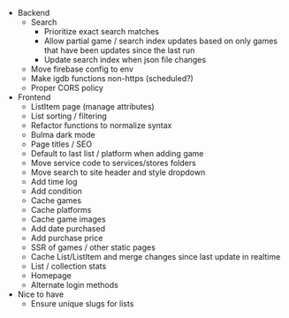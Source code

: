 - Backend
  - Search
    - Prioritize exact search matches
    - Allow partial game / search index updates based on only games that have been updates since the last run
    - Update search index when json file changes
  - Move firebase config to env
  - Make igdb functions non-https (scheduled?)
  - Proper CORS policy
- Frontend
  - ListItem page (manage attributes)
  - List sorting / filtering
  - Refactor functions to normalize syntax
  - Bulma dark mode
  - Page titles / SEO
  - Default to last list / platform when adding game
  - Move service code to services/stores folders
  - Move search to site header and style dropdown
  - Add time log
  - Add condition
  - Cache games
  - Cache platforms
  - Cache game images
  - Add date purchased
  - Add purchase price
  - SSR of games / other static pages
  - Cache List/ListItem and merge changes since last update in realtime
  - List / collection stats
  - Homepage
  - Alternate login methods
- Nice to have
  - Ensure unique slugs for lists
